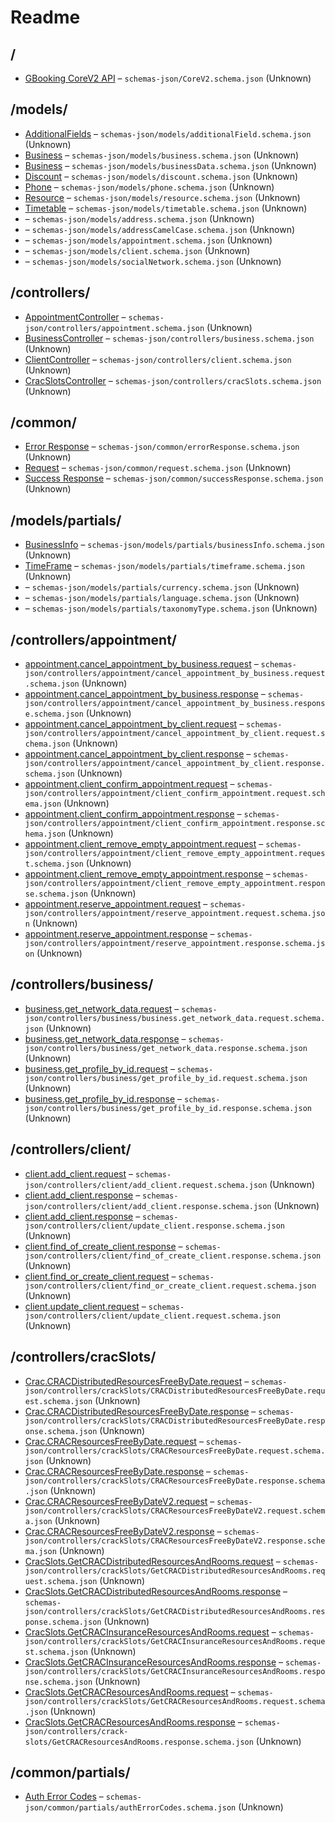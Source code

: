 # Readme

## /

- [GBooking CoreV2 API](./CoreV2.schema.md) – `schemas-json/CoreV2.schema.json` (Unknown)

## /models/

- [AdditionalFields](./models/additionalField.schema.md) – `schemas-json/models/additionalField.schema.json` (Unknown)
- [Business](./models/business.schema.md) – `schemas-json/models/business.schema.json` (Unknown)
- [Business](./models/businessData.schema.md) – `schemas-json/models/businessData.schema.json` (Unknown)
- [Discount](./models/discount.schema.md) – `schemas-json/models/discount.schema.json` (Unknown)
- [Phone](./models/phone.schema.md) – `schemas-json/models/phone.schema.json` (Unknown)
- [Resource](./models/resource.schema.md) – `schemas-json/models/resource.schema.json` (Unknown)
- [Timetable](./models/timetable.schema.md) – `schemas-json/models/timetable.schema.json` (Unknown)
- [](./models/address.schema.md) – `schemas-json/models/address.schema.json` (Unknown)
- [](./models/addressCamelCase.schema.md) – `schemas-json/models/addressCamelCase.schema.json` (Unknown)
- [](./models/appointment.schema.md) – `schemas-json/models/appointment.schema.json` (Unknown)
- [](./models/client.schema.md) – `schemas-json/models/client.schema.json` (Unknown)
- [](./models/socialNetwork.schema.md) – `schemas-json/models/socialNetwork.schema.json` (Unknown)

## /controllers/

- [AppointmentController](./controllers/appointment.schema.md) – `schemas-json/controllers/appointment.schema.json`
  (Unknown)
- [BusinessController](./controllers/business.schema.md) – `schemas-json/controllers/business.schema.json` (Unknown)
- [ClientController](./controllers/client.schema.md) – `schemas-json/controllers/client.schema.json` (Unknown)
- [CracSlotsController](./controllers/cracSlots.schema.md) – `schemas-json/controllers/cracSlots.schema.json` (Unknown)

## /common/

- [Error Response](./common/errorResponse.schema.md) – `schemas-json/common/errorResponse.schema.json` (Unknown)
- [Request](./common/request.schema.md) – `schemas-json/common/request.schema.json` (Unknown)
- [Success Response](./common/successResponse.schema.md) – `schemas-json/common/successResponse.schema.json` (Unknown)

## /models/partials/

- [BusinessInfo](./models/partials/businessInfo.schema.md) – `schemas-json/models/partials/businessInfo.schema.json`
  (Unknown)
- [TimeFrame](./models/partials/timeframe.schema.md) – `schemas-json/models/partials/timeframe.schema.json` (Unknown)
- [](./models/partials/currency.schema.md) – `schemas-json/models/partials/currency.schema.json` (Unknown)
- [](./models/partials/language.schema.md) – `schemas-json/models/partials/language.schema.json` (Unknown)
- [](./models/partials/taxonomyType.schema.md) – `schemas-json/models/partials/taxonomyType.schema.json` (Unknown)

## /controllers/appointment/

- [appointment.cancel_appointment_by_business.request](./controllers/appointment/cancel_appointment_by_business.request.schema.md)
  – `schemas-json/controllers/appointment/cancel_appointment_by_business.request.schema.json` (Unknown)
- [appointment.cancel_appointment_by_business.response](./controllers/appointment/cancel_appointment_by_business.response.schema.md)
  – `schemas-json/controllers/appointment/cancel_appointment_by_business.response.schema.json` (Unknown)
- [appointment.cancel_appointment_by_client.request](./controllers/appointment/cancel_appointment_by_client.request.schema.md)
  – `schemas-json/controllers/appointment/cancel_appointment_by_client.request.schema.json` (Unknown)
- [appointment.cancel_appointment_by_client.response](./controllers/appointment/cancel_appointment_by_client.response.schema.md)
  – `schemas-json/controllers/appointment/cancel_appointment_by_client.response.schema.json` (Unknown)
- [appointment.client_confirm_appointment.request](./controllers/appointment/client_confirm_appointment.request.schema.md)
  – `schemas-json/controllers/appointment/client_confirm_appointment.request.schema.json` (Unknown)
- [appointment.client_confirm_appointment.response](./controllers/appointment/client_confirm_appointment.response.schema.md)
  – `schemas-json/controllers/appointment/client_confirm_appointment.response.schema.json` (Unknown)
- [appointment.client_remove_empty_appointment.request](./controllers/appointment/client_remove_empty_appointment.request.schema.md)
  – `schemas-json/controllers/appointment/client_remove_empty_appointment.request.schema.json` (Unknown)
- [appointment.client_remove_empty_appointment.response](./controllers/appointment/client_remove_empty_appointment.response.schema.md)
  – `schemas-json/controllers/appointment/client_remove_empty_appointment.response.schema.json` (Unknown)
- [appointment.reserve_appointment.request](./controllers/appointment/reserve_appointment.request.schema.md) –
  `schemas-json/controllers/appointment/reserve_appointment.request.schema.json` (Unknown)
- [appointment.reserve_appointment.response](./controllers/appointment/reserve_appointment.response.schema.md) –
  `schemas-json/controllers/appointment/reserve_appointment.response.schema.json` (Unknown)

## /controllers/business/

- [business.get_network_data.request](./controllers/business/get_network_data.request.schema.md) –
  `schemas-json/controllers/business/business.get_network_data.request.schema.json` (Unknown)
- [business.get_network_data.response](./controllers/business/get_network_data.response.schema.md) –
  `schemas-json/controllers/business/get_network_data.response.schema.json` (Unknown)
- [business.get_profile_by_id.request](./controllers/business/get_profile_by_id.request.schema.md) –
  `schemas-json/controllers/business/get_profile_by_id.request.schema.json` (Unknown)
- [business.get_profile_by_id.response](./controllers/business/get_profile_by_id.response.schema.md) –
  `schemas-json/controllers/business/get_profile_by_id.response.schema.json` (Unknown)

## /controllers/client/

- [client.add_client.request](./controllers/client/add_client.request.schema.md) –
  `schemas-json/controllers/client/add_client.request.schema.json` (Unknown)
- [client.add_client.response](./controllers/client/add_client.response.schema.md) –
  `schemas-json/controllers/client/add_client.response.schema.json` (Unknown)
- [client.add_client.response](./controllers/client/update_client.response.schema.md) –
  `schemas-json/controllers/client/update_client.response.schema.json` (Unknown)
- [client.find_of_create_client.response](./controllers/client/find_or_create_client.response.schema.md) –
  `schemas-json/controllers/client/find_of_create_client.response.schema.json` (Unknown)
- [client.find_or_create_client.request](./controllers/client/find_or_create_client.request.schema.md) –
  `schemas-json/controllers/client/find_or_create_client.request.schema.json` (Unknown)
- [client.update_client.request](./controllers/client/update_client.request.schema.md) –
  `schemas-json/controllers/client/update_client.request.schema.json` (Unknown)

## /controllers/cracSlots/

- [Crac.CRACDistributedResourcesFreeByDate.request](./controllers/cracSlots/CRACDistributedResourcesFreeByDate.request.schema.md)
  – `schemas-json/controllers/crackSlots/CRACDistributedResourcesFreeByDate.request.schema.json` (Unknown)
- [Crac.CRACDistributedResourcesFreeByDate.response](./controllers/cracSlots/CRACDistributedResourcesFreeByDate.response.schema.md)
  – `schemas-json/controllers/crackSlots/CRACDistributedResourcesFreeByDate.response.schema.json` (Unknown)
- [Crac.CRACResourcesFreeByDate.request](./controllers/cracSlots/CRACResourcesFreeByDate.request.schema.md) –
  `schemas-json/controllers/crackSlots/CRACResourcesFreeByDate.request.schema.json` (Unknown)
- [Crac.CRACResourcesFreeByDate.response](./controllers/cracSlots/CRACResourcesFreeByDate.response.schema.md) –
  `schemas-json/controllers/crackSlots/CRACResourcesFreeByDate.response.schema.json` (Unknown)
- [Crac.CRACResourcesFreeByDateV2.request](./controllers/cracSlots/CRACResourcesFreeByDateV2.request.schema.md) –
  `schemas-json/controllers/crackSlots/CRACResourcesFreeByDateV2.request.schema.json` (Unknown)
- [Crac.CRACResourcesFreeByDateV2.response](./controllers/cracSlots/CRACResourcesFreeByDateV2.response.schema.md) –
  `schemas-json/controllers/crackSlots/CRACResourcesFreeByDateV2.response.schema.json` (Unknown)
- [CracSlots.GetCRACDistributedResourcesAndRooms.request](./controllers/cracSlots/GetCRACDistributedResourcesAndRooms.request.schema.md)
  – `schemas-json/controllers/crackSlots/GetCRACDistributedResourcesAndRooms.request.schema.json` (Unknown)
- [CracSlots.GetCRACDistributedResourcesAndRooms.response](./controllers/cracSlots/GetCRACDistributedResourcesAndRooms.response.schema.md)
  – `schemas-json/controllers/crackSlots/GetCRACDistributedResourcesAndRooms.response.schema.json` (Unknown)
- [CracSlots.GetCRACInsuranceResourcesAndRooms.request](./controllers/cracSlots/GetCRACInsuranceResourcesAndRooms.request.schema.md)
  – `schemas-json/controllers/crackSlots/GetCRACInsuranceResourcesAndRooms.request.schema.json` (Unknown)
- [CracSlots.GetCRACInsuranceResourcesAndRooms.response](./controllers/cracSlots/GetCRACInsuranceResourcesAndRooms.response.schema.md)
  – `schemas-json/controllers/crackSlots/GetCRACInsuranceResourcesAndRooms.response.schema.json` (Unknown)
- [CracSlots.GetCRACResourcesAndRooms.request](./controllers/cracSlots/GetCRACResourcesAndRooms.request.schema.md) –
  `schemas-json/controllers/crackSlots/GetCRACResourcesAndRooms.request.schema.json` (Unknown)
- [CracSlots.GetCRACResourcesAndRooms.response](./controllers/cracSlots/GetCRACResourcesAndRooms.response.schema.md) –
  `schemas-json/controllers/crack-slots/GetCRACResourcesAndRooms.response.schema.json` (Unknown)

## /common/partials/

- [Auth Error Codes](./common/partials/authErrorCodes.schema.md) –
  `schemas-json/common/partials/authErrorCodes.schema.json` (Unknown)
